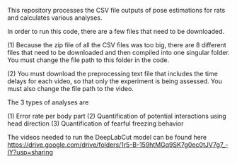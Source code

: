 This repository processes the CSV file outputs of pose estimations for rats and calculates various analyses. 

In order to run this code, there are a few files that need to be downloaded. 

(1) Because the zip file of all the CSV files was too big, there are 8 different files that need to be downloaded and then compiled into one singular folder. You must change the file  path to this folder in the code. 

(2) You must download the preprocessing text file that includes the time delays for each video, so that only the experiment is being assessed. You must also change the file path to the video. 

The 3 types of analyses are 

(1) Error rate per body part
(2) Quantification of potential interactions using head direction
(3) Quantification of fearful freezing behavior 


The videos needed to run the DeepLabCut model can be found here https://drive.google.com/drive/folders/1r5-B-159htMGq9SK7g0ec0tJV7g7_-IY?usp=sharing
